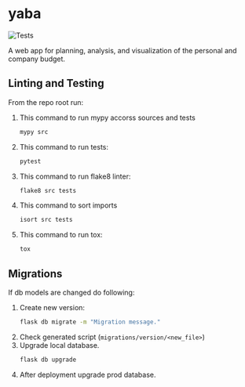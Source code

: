 # yaba

![Tests](https://github.com/kira607/yaba/actions/workflows/tests.yaml/badge.svg)

A web app for planning, analysis, and visualization of the personal and company budget.

## Linting and Testing

From the repo root run:

1. This command to run mypy accorss sources and tests
    ```bash
    mypy src
    ```
2. This command to run tests:
    ```bash
    pytest
    ```
3. This command to run flake8 linter:
    ```bash
    flake8 src tests
    ```
4. This command to sort imports
    ```bash
    isort src tests
    ```
5. This command to run tox:
    ```bash
    tox
    ```

## Migrations

If db models are changed do following:

1. Create new version:
    ```bash
    flask db migrate -m "Migration message."
    ```
2. Check generated script (`migrations/version/<new_file>`)
3. Upgrade local database.
    ```bash
    flask db upgrade
    ```
4. After deployment upgrade prod database.